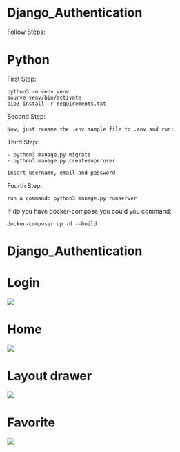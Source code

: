 # Django_Authentication

Follow Steps:

# Python

First Step:
    
    python3 -m venv venv
    sourve venv/bin/activate
    pip3 install -r requirements.txt
        
Second Step:

    Now, just rename the .env.sample file to .env and run:    

Third Step:

    - python3 manage.py migrate
    - python3 manage.py createsuperuser
    
    insert username, email and password
    
Fourth Step:

    run a command: python3 manage.py runserver
    

If do you have docker-compose you could you command:

    docker-composer up -d --build


#  Django_Authentication


# Login
<img src="/assets/Login.png" >

# Home
<img src="/assets/Home.png" >

# Layout drawer
<img src="assets/Index.png" >

# Favorite
<img src="/assets/Favorites.png" >
